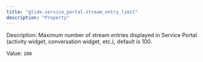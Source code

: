 ```yaml
---
title: "glide.service_portal.stream_entry_limit"
description: "Property"
---
```


Description: Maximum number of stream entries displayed in Service Portal (activity widget, conversation widget, etc.), default is 100.

Value: `100`